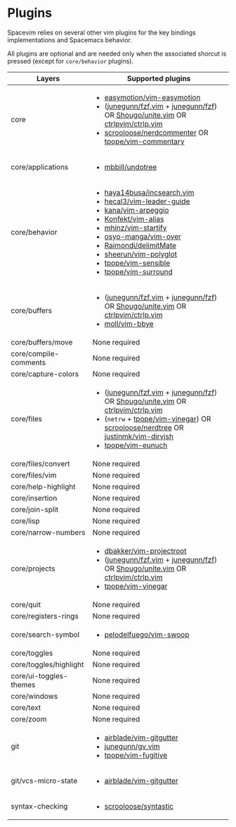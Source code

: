 # Plugins

Spacevim relies on several other vim plugins for the key bindings implementations and Spacemacs behavior.

All plugins are optional and are needed only when the associated shorcut is pressed (except for `core/behavior` plugins).

| Layers | Supported plugins |
| ------ | ------------------------------------------- |
| core | <ul><li>[easymotion/vim-easymotion][]</li><li>([junegunn/fzf.vim][] + [junegunn/fzf][]) OR [Shougo/unite.vim][] OR [ctrlpvim/ctrlp.vim][]</li><li>[scrooloose/nerdcommenter][] OR [tpope/vim-commentary][]</li></ul> |
| core/applications | <ul><li>[mbbill/undotree][]</li></ul> |
| core/behavior | <ul><li>[haya14busa/incsearch.vim][]</li><li>[hecal3/vim-leader-guide][]</li><li>[kana/vim-arpeggio][]</li><li>[Konfekt/vim-alias][]</li><li>[mhinz/vim-startify][]</li><li>[osyo-manga/vim-over][]</li><li>[Raimondi/delimitMate][]</li><li>[sheerun/vim-polyglot][]</li><li>[tpope/vim-sensible][]</li><li>[tpope/vim-surround][]</li></ul> |
| core/buffers | <ul><li>([junegunn/fzf.vim][] + [junegunn/fzf][]) OR [Shougo/unite.vim][] OR [ctrlpvim/ctrlp.vim][]</li><li>[moll/vim-bbye][]</li></ul> |
| core/buffers/move | None required |
| core/compile-comments | None required |
| core/capture-colors | None required |
| core/files | <ul><li>([junegunn/fzf.vim][] + [junegunn/fzf][]) OR [Shougo/unite.vim][] OR [ctrlpvim/ctrlp.vim][]</li><li>(`netrw` + [tpope/vim-vinegar][]) OR [scrooloose/nerdtree][] OR [justinmk/vim-dirvish][]</li><li>[tpope/vim-eunuch][]</li></ul> |
| core/files/convert | None required |
| core/files/vim | None required |
| core/help-highlight | None required |
| core/insertion | None required |
| core/join-split | None required |
| core/lisp | None required |
| core/narrow-numbers | None required |
| core/projects | <ul><li>[dbakker/vim-projectroot][]</li><li>([junegunn/fzf.vim][] + [junegunn/fzf][]) OR [Shougo/unite.vim][] OR [ctrlpvim/ctrlp.vim][]</li><li>[tpope/vim-vinegar][]</li></ul> |
| core/quit | None required |
| core/registers-rings | None required |
| core/search-symbol | <ul><li>[pelodelfuego/vim-swoop][]</li></ul> |
| core/toggles | None required |
| core/toggles/highlight | None required |
| core/ui-toggles-themes | None required |
| core/windows | None required |
| core/text | None required |
| core/zoom | None required |
| git | <ul><li>[airblade/vim-gitgutter][]</li><li>[junegunn/gv.vim][]</li><li>[tpope/vim-fugitive][]</li></ul> |
| git/vcs-micro-state | <ul><li>[airblade/vim-gitgutter][]</li></ul> |
| syntax-checking | <ul><li>[scrooloose/syntastic][]</li></ul> |

<!-- Plugins -->

[Raimondi/delimitMate]: https://github.com/Raimondi/delimitMate
[Shougo/unite.vim]: https://github.com/Shougo/unite.vim
[Shougo/vimfiler.vim]: https://github.com/Shougo/vimfiler.vim
[airblade/vim-gitgutter]: https://github.com/airblade/vim-gitgutter
[ctrlpvim/ctrlp.vim]: https://github.com/ctrlpvim/ctrlp.vim
[dbakker/vim-projectroot]: https://github.com/dbakker/vim-projectroot
[easymotion/vim-easymotion]: https://github.com/easymotion/vim-easymotion
[haya14busa/incsearch.vim]: https://github.com/haya14busa/incsearch.vim
[hecal3/vim-leader-guide]: https://github.com/hecal3/vim-leader-guide
[junegunn/fzf.vim]: https://github.com/junegunn/fzf.vim
[junegunn/fzf]: https://github.com/junegunn/fzf
[junegunn/gv.vim]: https://github.com/junegunn/gv.vim
[justinmk/vim-dirvish]: https://github.com/justinmk/vim-dirvish
[kana/vim-arpeggio]: https://github.com/kana/vim-arpeggio
[Konfekt/vim-alias]: https://github.com/Konfekt/vim-alias
[mbbill/undotree]: https://github.com/mbbill/undotree
[mhinz/vim-startify]: https://github.com/mhinz/vim-startify
[moll/vim-bbye]: https://github.com/moll/vim-bbye
[osyo-manga/vim-over]: https://github.com/osyo-manga/vim-over
[pelodelfuego/vim-swoop]: https://github.com/pelodelfuego/vim-swoop
[scrooloose/nerdcommenter]: https://github.com/scrooloose/nerdcommenter
[scrooloose/nerdtree]: https://github.com/scrooloose/nerdtree
[scrooloose/syntastic]: https://github.com/scrooloose/syntastic
[sheerun/vim-polyglot]: https://github.com/sheerun/vim-polyglot
[tpope/vim-commentary]: https://github.com/tpope/vim-commentary
[tpope/vim-eunuch]: https://github.com/tpope/vim-eunuch
[tpope/vim-fugitive]: https://github.com/tpope/vim-fugitive
[tpope/vim-sensible]: https://github.com/tpope/vim-sensible
[tpope/vim-surround]: https://github.com/tpope/vim-surround
[tpope/vim-vinegar]: https://github.com/tpope/vim-vinegar
